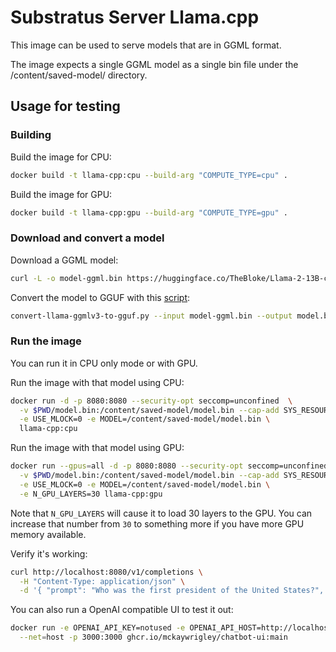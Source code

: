 # Substratus Server Llama.cpp

This image can be used to serve models that are in GGML format.

The image expects a single GGML model as a single bin file under the /content/saved-model/ directory.

## Usage for testing

### Building
Build the image for CPU:
```sh
docker build -t llama-cpp:cpu --build-arg "COMPUTE_TYPE=cpu" .
```

Build the image for GPU:
```bash
docker build -t llama-cpp:gpu --build-arg "COMPUTE_TYPE=gpu" .
```

### Download and convert a model
Download a GGML model:
```bash
curl -L -o model-ggml.bin https://huggingface.co/TheBloke/Llama-2-13B-chat-GGML/resolve/main/llama-2-13b-chat.ggmlv3.q2_K.bin
```

Convert the model to GGUF with this [script](https://github.com/ggerganov/llama.cpp/blob/master/convert-llama-ggmlv3-to-gguf.py):
```bash
convert-llama-ggmlv3-to-gguf.py --input model-ggml.bin --output model.bin
```
### Run the image
You can run it in CPU only mode or with GPU.

Run the image with that model using CPU:
```bash
docker run -d -p 8080:8080 --security-opt seccomp=unconfined  \
  -v $PWD/model.bin:/content/saved-model/model.bin --cap-add SYS_RESOURCE \
  -e USE_MLOCK=0 -e MODEL=/content/saved-model/model.bin \
  llama-cpp:cpu
```

Run the image with that model using GPU:
```bash
docker run --gpus=all -d -p 8080:8080 --security-opt seccomp=unconfined  \
  -v $PWD/model.bin:/content/saved-model/model.bin --cap-add SYS_RESOURCE \
  -e USE_MLOCK=0 -e MODEL=/content/saved-model/model.bin \
  -e N_GPU_LAYERS=30 llama-cpp:gpu
```
Note that `N_GPU_LAYERS` will cause it to load 30 layers to the GPU. You can increase
that number from `30` to something more if you have more GPU memory available.

Verify it's working:
```bash
curl http://localhost:8080/v1/completions \
  -H "Content-Type: application/json" \
  -d '{ "prompt": "Who was the first president of the United States?", "stop": ["."]}'
```

You can also run a OpenAI compatible UI to test it out:
```bash
docker run -e OPENAI_API_KEY=notused -e OPENAI_API_HOST=http://localhost:8080 \
  --net=host -p 3000:3000 ghcr.io/mckaywrigley/chatbot-ui:main
```
